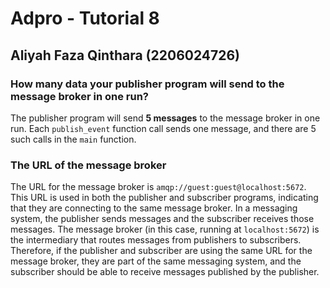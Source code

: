 # Adpro - Tutorial 8

## Aliyah Faza Qinthara (2206024726)

### How many data your publisher program will send to the message broker in one run?

The publisher program will send **5 messages** to the message broker in one run. Each `publish_event` function call sends one message, and there are 5 such calls in the `main` function.

### The URL of the message broker

The URL for the message broker is `amqp://guest:guest@localhost:5672`. This URL is used in both the publisher and subscriber programs, indicating that they are connecting to the same message broker. In a messaging system, the publisher sends messages and the subscriber receives those messages. The message broker (in this case, running at `localhost:5672`) is the intermediary that routes messages from publishers to subscribers. Therefore, if the publisher and subscriber are using the same URL for the message broker, they are part of the same messaging system, and the subscriber should be able to receive messages published by the publisher.
